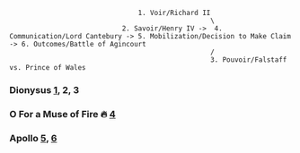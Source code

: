                                     1. Voir/Richard II 
                                                      \ 
                                2. Savoir/Henry IV ->  4. Communication/Lord Cantebury -> 5. Mobilization/Decision to Make Claim -> 6. Outcomes/Battle of Agincourt
                                                      /
                                                      3. Pouvoir/Falstaff vs. Prince of Wales


                                              
### Dionysus [1](https://www.gutenberg.org/cache/epub/2250/pg2250-images.html), 2, 3
### O For a Muse of Fire 🔥 [4](https://abikesa.github.io/dionysus/intro.html)
### Apollo [5](https://www.gutenberg.org/cache/epub/2253/pg2253-images.html), [6](https://github.com/abikesa/henryv/blob/main/customs.md)
